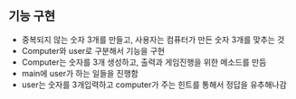 ## 기능 구현
 * 중복되지 않는 숫자 3개를 만들고, 사용자는 컴퓨터가 만든 숫자 3개를 맞추는 것
 * Computer와 user로 구분해서 기능을 구현
 * Computer는 숫자를 3개 생성하고, 출력과 게임진행을 위한 메소드를 만듬
 * main에 user가 하는 일들을 진행함
 * user는 숫자를 3개입력하고 computer가 주는 힌트를 통해서 정답을 유추해나감
 
 